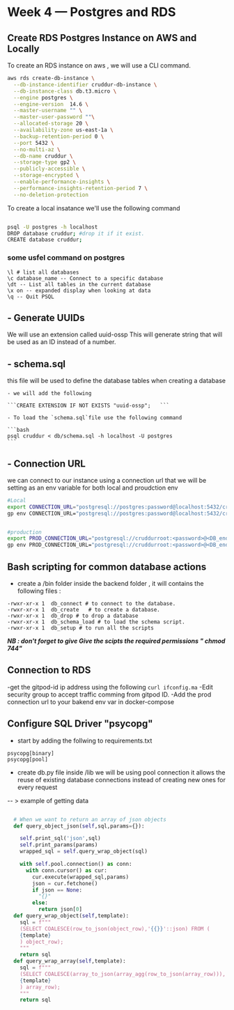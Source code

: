 # Week 4 — Postgres and RDS

##  Create RDS Postgres Instance on AWS and Locally 

To create an RDS instance on aws , we will use a CLI command.

```bash
aws rds create-db-instance \
  --db-instance-identifier cruddur-db-instance \
  --db-instance-class db.t3.micro \
  --engine postgres \
  --engine-version  14.6 \
  --master-username "" \
  --master-user-password ""\
  --allocated-storage 20 \
  --availability-zone us-east-1a \
  --backup-retention-period 0 \
  --port 5432 \
  --no-multi-az \
  --db-name cruddur \
  --storage-type gp2 \
  --publicly-accessible \
  --storage-encrypted \
  --enable-performance-insights \
  --performance-insights-retention-period 7 \
  --no-deletion-protection

```

 To create a local insatance we'll use the following command 
 ```bash

psql -U postgres -h localhost
DROP database cruddur; #drop it if it exist.
CREATE database cruddur;  
 ```

 ### some usfel command on postgres
  ``` 
  \l # list all databases 
  \c database_name -- Connect to a specific database
  \dt -- List all tables in the current database
  \x on -- expanded display when looking at data
  \q -- Quit PSQL

  ```

  ## - Generate UUIDs

  We will use an extension called uuid-ossp  This will generate  string that will  be used as an ID instead of a number. 
 ##  - schema.sql
  this file will be used to define the database tables when creating a database
 
    - we will add the following 

    ```CREATE EXTENSION IF NOT EXISTS "uuid-ossp";   ```

    - To load the `schema.sql`file use the following command 

    ```bash
    psql cruddur < db/schema.sql -h localhost -U postgres
    ```

 ##  - Connection URL
 we can connect to our instance using a connection url that we will be setting as an env variable for both local and proudction env 

 ```bash
#Local
export CONNECTION_URL="postgresql://postgres:password@localhost:5432/cruddur"
gp env CONNECTION_URL="postgresql://postgres:password@localhost:5432/cruddur"
```

```bash

#production
export PROD_CONNECTION_URL="postgresql://cruddurroot:<password>@<DB_endpoint>:5432/cruddur"
gp env PROD_CONNECTION_URL="postgresql://cruddurroot:<password>@<DB_endpoint>:5432/cruddur"
```


## Bash scripting for  common database actions

- create a /bin folder inside the backend folder , it will contains the following files :
```
-rwxr-xr-x 1  db_connect # to connect to the database.
-rwxr-xr-x 1  db_create   # to create a database.
-rwxr-xr-x 1  db_drop # to drop a database
-rwxr-xr-x 1  db_schema_load # to load the schema script.
-rwxr-xr-x 1  db_setup # to run all the scripts 
```
***NB : don't forget to give Give the scipts the required permissions " chmod 744"***

## Connection to RDS
   
   -get the gitpod-id ip address using the following
    ```
    curl ifconfig.ma
    ```
   -Edit security group to accept traffic comming from gitpod ID.
   -Add the prod connection url to your bakend env var in docker-compose


## Configure SQL Driver "psycopg"
 - start by adding the follwing to requirements.txt
```
psycopg[binary]
psycopg[pool]

```

- create  db.py file  inside /lib
 we will be using pool connection it allows the reuse of existing database connections instead of creating new ones for every request

 -- > example of getting data 

```py

  # When we want to return an array of json objects
  def query_object_json(self,sql,params={}):

    self.print_sql('json',sql)
    self.print_params(params)
    wrapped_sql = self.query_wrap_object(sql)

    with self.pool.connection() as conn:
      with conn.cursor() as cur:
        cur.execute(wrapped_sql,params)
        json = cur.fetchone()
        if json == None:
          "{}"
        else:
          return json[0]
  def query_wrap_object(self,template):
    sql = f"""
    (SELECT COALESCE(row_to_json(object_row),'{{}}'::json) FROM (
    {template}
    ) object_row);
    """
    return sql
  def query_wrap_array(self,template):
    sql = f"""
    (SELECT COALESCE(array_to_json(array_agg(row_to_json(array_row))),'[]'::json) FROM (
    {template}
    ) array_row);
    """
    return sql
```


